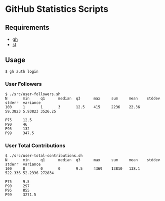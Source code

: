 # GitHub Statistics Scripts

## Requirements
- [gh](https://github.com/cli/cli)
- [st](https://github.com/nferraz/st)

## Usage

```
$ gh auth login
```

### User Followers

```
$ ./src/user-followers.sh
N       min     q1      median  q3      max     sum     mean    stddev  stderr  variance
100     1       1       3       12.5    415     2236    22.36   59.3823 5.93823 3526.25

P75     12.5
P90     46
P95     132
P99     347.5
```

### User Total Contributions

```
$ ./src/user-total-contributions.sh
N       min     q1      median  q3      max     sum     mean    stddev  stderr  variance
100     0       0       0       9.5     4369    13810   138.1   522.336 52.2336 272834

P75     9.5
P90     297
P95     855
P99     3271.5
```

